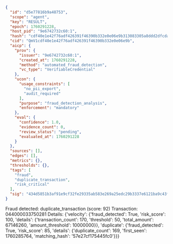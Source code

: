 ```json
{
  "id": "d5e77816b9a48753",
  "scope": "agent",
  "key": "RESULT",
  "epoch": 1760291228,
  "host_pid": "9e6742732c60:1",
  "hash": "cdf40e1e42f76adf426391f46390b332e0e06e9b313083305a8ddd2dfcdaa999",
  "cid": "QmV1cdf40e1e42f76adf426391f46390b332e0e06e9b",
  "aicp": {
    "prov": {
      "issuer": "9e6742732c60:1",
      "created_at": 1760291228,
      "method": "automated_fraud_detection",
      "vc_type": "VerifiableCredential"
    },
    "ucon": {
      "usage_constraints": [
        "no_pii_export",
        "audit_required"
      ],
      "purpose": "fraud_detection_analysis",
      "enforcement": "mandatory"
    },
    "eval": {
      "confidence": 1.0,
      "evidence_count": 0,
      "review_status": "pending",
      "evaluated_at": 1760291228
    }
  },
  "sources": [],
  "edges": [],
  "metrics": {},
  "thresholds": {},
  "tags": [
    "fraud",
    "duplicate_transaction",
    "risk_critical"
  ],
  "sig": "434d5851b3af91e9cf32fe29335ab583e269a25edc29b3337e6121ba9c43f48b"
}
```

Fraud detected: duplicate_transaction (score: 92)
Transaction: 044000033750281
Details: {'velocity': {'fraud_detected': True, 'risk_score': 100, 'details': {'transaction_count': 170, 'threshold': 50, 'total_amount': 67146260, 'amount_threshold': 10000000}}, 'duplicate': {'fraud_detected': True, 'risk_score': 85, 'details': {'duplicate_count': 169, 'first_seen': 1760285764, 'matching_hash': '57e27cf175445fc0'}}}